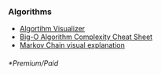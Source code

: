 ### Algorithms
* [Algortihm Visualizer](http://jasonpark.me/AlgorithmVisualizer/)
* [Big-O Algorithm Complexity Cheat Sheet](http://bigocheatsheet.com/)
* [Markov Chain visual explanation](http://setosa.io/ev/markov-chains/)

###### \*Premium/Paid